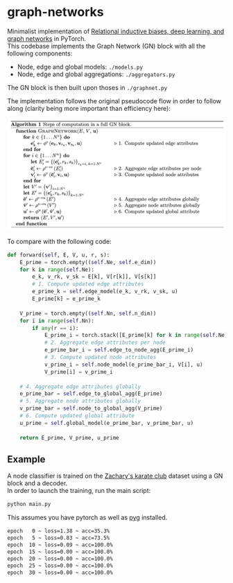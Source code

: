 # **graph-networks**

Minimalist implementation of [Relational inductive biases, deep learning, and graph networks](https://arxiv.org/pdf/1806.01261.pdf) in PyTorch.  
This codebase implements the Graph Network (GN) block with all the following components:

- Node, edge and global models: `./models.py`
- Node, edge and global aggregations: `./aggregators.py`

The GN block is then built upon thoses in `./graphnet.py`

The implementation follows the original pseudocode flow in order to follow along (clarity being more important than efficiency here):

![algo.png](algo.png)

To compare with the following code:
```python
def forward(self, E, V, u, r, s):
    E_prime = torch.empty((self.Ne, self.e_dim))
    for k in range(self.Ne):
        e_k, v_rk, v_sk = E[k], V[r[k]], V[s[k]]
        # 1. Compute updated edge attributes
        e_prime_k = self.edge_model(e_k, v_rk, v_sk, u)  
        E_prime[k] = e_prime_k

    V_prime = torch.empty((self.Nn, self.n_dim))
    for i in range(self.Nn):
        if any(r == i):
            E_prime_i = torch.stack([E_prime[k] for k in range(self.Ne) if r[k] == i], dim=0)
            # 2. Aggregate edge attributes per node
            e_prime_bar_i = self.edge_to_node_agg(E_prime_i)  
            # 3. Compute updated node attributes
            v_prime_i = self.node_model(e_prime_bar_i, V[i], u)  
            V_prime[i] = v_prime_i

    # 4. Aggregate edge attributes globally
    e_prime_bar = self.edge_to_global_agg(E_prime)  
    # 5. Aggregate node attributes globally
    v_prime_bar = self.node_to_global_agg(V_prime)  
    # 6. Compute updated global attribute
    u_prime = self.global_model(e_prime_bar, v_prime_bar, u)  

    return E_prime, V_prime, u_prime
```

## Example
A node classifier is trained on the [Zachary's karate club](https://en.wikipedia.org/wiki/Zachary%27s_karate_club) dataset using a GN block and a decoder.  
In order to launch the training, run the main script:
```bash
python main.py
```
This assumes you have pytorch as well as [pyg](https://pytorch-geometric.readthedocs.io/en/latest/) installed.

```
epoch   0 ~ loss=1.38 ~ acc=35.3%
epoch   5 ~ loss=0.83 ~ acc=73.5%
epoch  10 ~ loss=0.09 ~ acc=100.0%
epoch  15 ~ loss=0.00 ~ acc=100.0%
epoch  20 ~ loss=0.00 ~ acc=100.0%
epoch  25 ~ loss=0.00 ~ acc=100.0%
epoch  30 ~ loss=0.00 ~ acc=100.0%
```